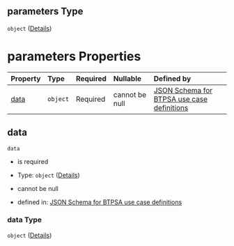 ## parameters Type

`object` ([Details](btpsa-usecase-properties-services-items-allof-1-then-allof-41-then-allof-4-then-properties-parameters.md))

# parameters Properties

| Property      | Type     | Required | Nullable       | Defined by                                                                                                                                                                                                                                                                                  |
| :------------ | :------- | :------- | :------------- | :------------------------------------------------------------------------------------------------------------------------------------------------------------------------------------------------------------------------------------------------------------------------------------------ |
| [data](#data) | `object` | Required | cannot be null | [JSON Schema for BTPSA use case definitions](btpsa-usecase-properties-services-items-allof-1-then-allof-41-then-allof-4-then-properties-parameters-properties-data.md "undefined#/properties/services/items/allOf/1/then/allOf/41/then/allOf/4/then/properties/parameters/properties/data") |

## data



`data`

*   is required

*   Type: `object` ([Details](btpsa-usecase-properties-services-items-allof-1-then-allof-41-then-allof-4-then-properties-parameters-properties-data.md))

*   cannot be null

*   defined in: [JSON Schema for BTPSA use case definitions](btpsa-usecase-properties-services-items-allof-1-then-allof-41-then-allof-4-then-properties-parameters-properties-data.md "undefined#/properties/services/items/allOf/1/then/allOf/41/then/allOf/4/then/properties/parameters/properties/data")

### data Type

`object` ([Details](btpsa-usecase-properties-services-items-allof-1-then-allof-41-then-allof-4-then-properties-parameters-properties-data.md))
